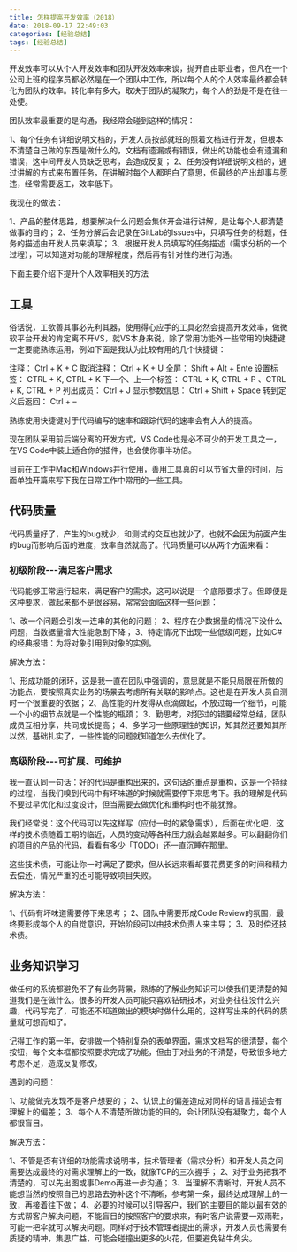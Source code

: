 ```yaml
---
title: 怎样提高开发效率（2018）
date: 2018-09-17 22:49:03
categories: [经验总结]
tags: [经验总结]
---
```


开发效率可以从个人开发效率和团队开发效率来谈，抛开自由职业者，但凡在一个公司上班的程序员都必然是在一个团队中工作，所以每个人的个人效率最终都会转化为团队的效率。转化率有多大，取决于团队的凝聚力，每个人的劲是不是在往一处使。

团队效率最重要的是沟通，我经常会碰到这样的情况：

<!--more-->

1、每个任务有详细说明文档的，开发人员按部就班的照着文档进行开发，但根本不清楚自己做的东西是做什么的，文档有遗漏或有错误，做出的功能也会有遗漏和错误，这中间开发人员缺乏思考，会造成反复；
2、任务没有详细说明文档的，通过讲解的方式来布置任务，在讲解时每个人都明白了意思，但最终的产出却事与愿违，经常需要返工，效率低下。

我现在的做法：

1、产品的整体思路，想要解决什么问题会集体开会进行讲解，是让每个人都清楚做事的目的；
2、任务分解后会记录在GitLab的Issues中，只填写任务的标题，任务的描述由开发人员来填写；
3、根据开发人员填写的任务描述（需求分析的一个过程），可以知道对功能的理解程度，然后再有针对性的进行沟通。

下面主要介绍下提升个人效率相关的方法

## 工具

俗话说，工欲善其事必先利其器，使用得心应手的工具必然会提高开发效率，做微软平台开发的肯定离不开VS，就VS本身来说，除了常用功能外一些常用的快捷键一定要能熟练运用，例如下面是我认为比较有用的几个快捷键：

注释： Ctrl + K + C
取消注释： Ctrl + K + U
全屏： Shift + Alt + Ente
设置标签： CTRL + K, CTRL + K
下一个、上一个标签： CTRL + K, CTRL + P 、CTRL + K, CTRL + P
列出成员： Ctrl + J
显示参数信息： Ctrl + Shift + Space
转到定义后返回： Ctrl + –

熟练使用快捷键对于代码编写的速率和跟踪代码的速率会有大大的提高。

现在团队采用前后端分离的开发方式，VS Code也是必不可少的开发工具之一，在VS Code中装上适合你的插件，也会使你事半功倍。

目前在工作中Mac和Windows并行使用，善用工具真的可以节省大量的时间，后面单独开篇来写下我在日常工作中常用的一些工具。

## 代码质量

代码质量好了，产生的bug就少，和测试的交互也就少了，也就不会因为前面产生的bug而影响后面的进度，效率自然就高了。代码质量可以从两个方面来看：

### 初级阶段---满足客户需求

代码能够正常运行起来，满足客户的需求，这可以说是一个底限要求了。但即便是这种要求，做起来都不是很容易，常常会面临这样一些问题：

1、改一个问题会引发一连串的其他的问题；
2、程序在少数据量的情况下没什么问题，当数据量增大性能急剧下降；
3、特定情况下出现一些低级问题，比如C#的经典报错：为将对象引用到对象的实例。

解决方法：

1、形成功能的闭环，这是我一直在团队中强调的，意思就是不能只局限在所做的功能点，要按照真实业务的场景去考虑所有关联的影响点。这也是在开发人员自测时一个很重要的依据；
2、高性能的开发得从点滴做起，不放过每一个细节，可能一个小的细节点就是一个性能的瓶颈；
3、勤思考，对犯过的错要经常总结，团队成员互相分享，共同成长提高；
4、多学习一些原理性的知识，知其然还要知其所以然，基础扎实了，一些性能的问题就知道怎么去优化了。

### 高级阶段---可扩展、可维护

我一直认同一句话：好的代码是重构出来的，这句话的重点是重构，这是一个持续的过程，当我们嗅到代码中有坏味道的时候就需要停下来思考下。我的理解是代码不要过早优化和过度设计，但当需要去做优化和重构时也不能犹豫。

我们经常说：这个代码可以先这样写（应付一时的紧急需求），后面在优化吧，这样的技术债随着工期的临近，人员的变动等各种压力就会越累越多。可以翻翻你们的项目的产品的代码，看看有多少「TODO」还一直沉睡在那里。

这些技术债，可能让你一时满足了要求，但从长远来看却要花费更多的时间和精力去偿还，情况严重的还可能导致项目失败。

解决方法：

1、代码有坏味道需要停下来思考；
2、团队中需要形成Code Review的氛围，最终要形成每个人的自觉意识，开始阶段可以由技术负责人来主导；
3、及时偿还技术债。

## 业务知识学习

做任何的系统都避免不了有业务背景，熟练的了解业务知识可以使我们更清楚的知道我们是在做什么。很多的开发人员可能只喜欢钻研技术，对业务往往没什么兴趣，代码写完了，可能还不知道做出的模块时做什么用的，这样写出来的代码的质量就可想而知了。

记得工作的第一年，安排做一个特别复杂的表单界面，需求文档写的很清楚，每个按钮，每个文本框都按照要求完成了功能，但由于对业务的不清楚，导致很多地方考虑不足，造成反复修改。

遇到的问题：

1、功能做完发现不是客户想要的；
2、认识上的偏差造成对同样的语言描述会有理解上的偏差；
3、每个人不清楚所做功能的目的，会让团队没有凝聚力，每个人都很盲目。

解决方法：

1、不管是否有详细的功能需求说明书，技术管理者（需求分析）和开发人员之间需要达成最终的对需求理解上的一致，就像TCP的三次握手；
2、对于业务把我不清楚的，可以先出图或事Demo再进一步沟通；
3、当理解不清晰时，开发人员不能想当然的按照自己的思路去弥补这个不清晰，参考第一条，最终达成理解上的一致，再接着往下做；
4、必要的时候可以引导客户，我们的主要目的能以最有效的方式帮客户解决问题，不能盲目的按照客户的要求来，有时客户说需要一双雨鞋，可能一把伞就可以解决问题。同样对于技术管理者提出的需求，开发人员也需要有质疑的精神，集思广益，可能会碰撞出更多的火花，但要避免钻牛角尖。


